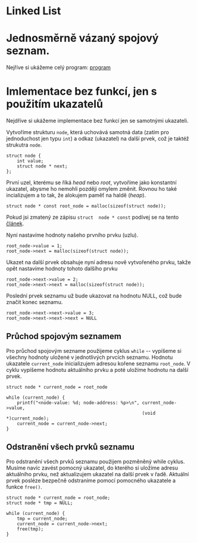 # Linked List

# Jednosměrně vázaný spojový seznam.

Nejříve si ukážeme celý program: [program](github.gist)

# Imlementace bez funkcí, jen s použitím ukazatelů

Nejdříve si ukážeme implementace bez funkcí jen se samotnými ukazateli.

Vytvoříme strukturu `node`, která uchovává samotná data (zatím pro jednoduchost jen typu `int`) a odkaz (ukazatel) na další prvek, což je taktéž strukutra `node`.

```
struct node {
    int value;
    struct node * next;
};
```

První uzel, kterému se říká *head* nebo *root*, vytvoříme jako konstantní ukazatel, abysme ho nemohli později omylem změnit. Rovnou ho také incializujem a to tak, že alokujem paměť na haldě (*heap*).

```
struct node * const root_node = malloc(sizeof(struct node));
```

Pokud jsi zmatený ze zápisu `struct  node * const` podívej se na tento [článek](ConstPointer.html).

Nyní nastavíme hodnoty našeho prvního prvku (uzlu).
```
root_node->value = 1;
root_node->next = malloc(sizeof(struct node));
```
 
Ukazet na další prvek obsahuje nyní adresu nově vytvořeného prvku, takže opět nastavíme hodnoty tohoto dalšího prvku

```
root_node->next->value = 2;
root_node->next->next = malloc(sizeof(struct node));
```

Poslední prvek seznamu už bude ukazovat na hodnotu NULL, což bude značit konec seznamu.
```
root_node->next->next->value = 3;
root_node->next->next->next = NULL
```

## Průchod spojovým seznamem

Pro průchod spojovým sezname použijeme cyklus `while` -- vypíšeme si všechny hodnoty uložené v jednotlivých prvcích seznamu. Hodnotu ukazatele `current_node` inicializujem adresou kořene seznamu `root_node`. V cyklu vypíšeme hodnotu aktuálního prvku a poté uložíme hodnotu na další prvek.

```
struct node * current_node = root_node

while (current_node) {
    printf("<node-value: %d; node-address: %p>\n", current_node->value,
                                                   (void *)current_node);
    current_node = current_node->next;
}
```

## Odstranění všech prvků seznamu

Pro odstranění všech prvků seznamu použijem pozměněný while cyklus. Musíme navíc zavést pomocný ukazatel, do kterého si uložíme adresu aktuálního prvku, než aktualizujem ukazatel na další prvek v řadě. Aktuální prvek posléze bezpečně odstraníme  pomocí pomocného ukazatele a funkce `free()`.

```
struct node * current_node = root_node;
struct node * tmp = NULL;

while (current_node) {
    tmp = current_node;
    current_node = current_node->next;
    free(tmp);
}
